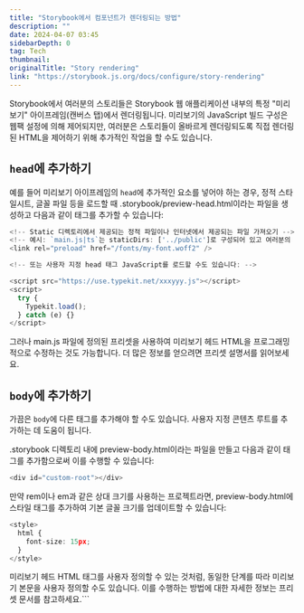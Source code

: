 ```yaml
---
title: "Storybook에서 컴포넌트가 렌더링되는 방법"
description: ""
date: 2024-04-07 03:45
sidebarDepth: 0
tag: Tech
thumbnail: 
originalTitle: "Story rendering"
link: "https://storybook.js.org/docs/configure/story-rendering"
---
```



Storybook에서 여러분의 스토리들은 Storybook 웹 애플리케이션 내부의 특정 "미리보기" 아이프레임(캔버스 탭)에서 렌더링됩니다. 미리보기의 JavaScript 빌드 구성은 웹팩 설정에 의해 제어되지만, 여러분은 스토리들이 올바르게 렌더링되도록 직접 렌더링된 HTML을 제어하기 위해 추가적인 작업을 할 수도 있습니다.

## `head`에 추가하기

예를 들어 미리보기 아이프레임의 `head`에 추가적인 요소를 넣어야 하는 경우, 정적 스타일시트, 글꼴 파일 등을 로드할 때 .storybook/preview-head.html이라는 파일을 생성하고 다음과 같이 태그를 추가할 수 있습니다:

```typescript
<!-- Static 디렉토리에서 제공되는 정적 파일이나 인터넷에서 제공되는 파일 가져오기 -->
<!-- 예시: `main.js|ts`는 staticDirs: ['../public']로 구성되어 있고 여러분의 글꼴은 `public` 디렉토리 내부의 `fonts` 디렉토리에 있습니다 -->
<link rel="preload" href="/fonts/my-font.woff2" />

<!-- 또는 사용자 지정 head 태그 JavaScript를 로드할 수도 있습니다: -->

<script src="https://use.typekit.net/xxxyyy.js"></script>
<script>
  try {
    Typekit.load();
  } catch (e) {}
</script>
```



그러나 main.js 파일에 정의된 프리셋을 사용하여 미리보기 헤드 HTML을 프로그래밍적으로 수정하는 것도 가능합니다. 더 많은 정보를 얻으려면 프리셋 설명서를 읽어보세요.

## `body`에 추가하기

가끔은 `body`에 다른 태그를 추가해야 할 수도 있습니다. 사용자 지정 콘텐츠 루트를 추가하는 데 도움이 됩니다.

.storybook 디렉토리 내에 preview-body.html이라는 파일을 만들고 다음과 같이 태그를 추가함으로써 이를 수행할 수 있습니다:



```typescript
<div id="custom-root"></div>
```

만약 rem이나 em과 같은 상대 크기를 사용하는 프로젝트라면, preview-body.html에 스타일 태그를 추가하여 기본 글꼴 크기를 업데이트할 수 있습니다:

```typescript
<style>
  html {
    font-size: 15px;
  }
</style>
```

미리보기 헤드 HTML 태그를 사용자 정의할 수 있는 것처럼, 동일한 단계를 따라 미리보기 본문을 사용자 정의할 수도 있습니다. 이를 수행하는 방법에 대한 자세한 정보는 프리셋 문서를 참고하세요.```